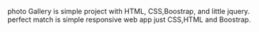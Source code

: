 photo Gallery is simple project with HTML, CSS,Boostrap, and little jquery.
perfect match is simple responsive web app just CSS,HTML and Boostrap.